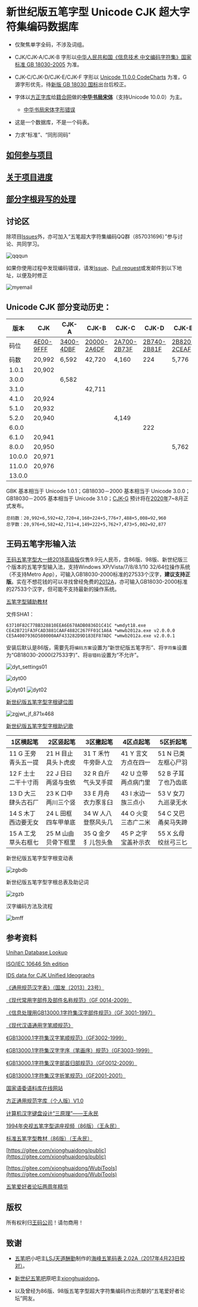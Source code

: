 # 新世纪版五笔字型 Unicode CJK 超大字符集编码数据库

* 仅聚焦单字全码，不涉及词组。

* CJK/CJK-A/CJK-B 字形以[中华人民共和国《信息技术 中文编码字符集》国家标准 GB 18030-2005](http://www.gb688.cn/bzgk/gb/newGbInfo?hcno=C344D8D120B341A8DD328954A9B27A99) 为准。

* CJK-C/CJK-D/CJK-E/CJK-F 字形以 [Unicode 11.0.0 CodeCharts](https://www.unicode.org/Public/11.0.0/charts/CodeCharts.pdf) 为准，G 源字形优先，待[新版 GB 18030 国标](http://www.nits.org.cn/getIndex.req?action=quary&req=modulenvpromote&id=3247&type=0&moduleId=83&sid=5)出台后校正。

* 字体以[方正字库](http://www.foundertype.com/)给[籍合网](http://www.ancientbooks.cn/)做的[**中华书局宋体**](http://www.ancientbooks.cn/helpcore?font)（支持Unicode 10.0.0）为主。

  * [中华书局宋体字形错误](https://github.com/CNMan/UnicodeCJK-WuBi06/issues/7)

* 这是一个数据库，不是一个码表。

* 力求“标准”、“同形同码”

## [如何参与项目](https://github.com/CNMan/Unicode_CJK_XSJWBBM/issues/5)

## [关于项目进度](https://github.com/CNMan/Unicode_CJK_XSJWBBM/issues/4)

## [部分字根异写的处理](https://github.com/CNMan/UnicodeCJK-WuBi06/issues/10)

## 讨论区

除项目[Issues](https://github.com/CNMan/Unicode_CJK_XSJWBBM/issues)外，亦可加入“五笔超大字符集编码QQ群（857031696）”参与讨论、共同学习。

![qqqun](https://github.com/CNMan/Unicode_CJK_XSJWBBM/raw/master/imgs/qqqun.png)

如果你使用过程中发现编码错误，请发[Issue](https://github.com/CNMan/Unicode_CJK_XSJWBBM/issues)、[Pull request](https://github.com/CNMan/Unicode_CJK_XSJWBBM/pulls)或发邮件到以下地址，以便及时修正

![myemail](https://github.com/CNMan/Unicode_CJK_XSJWBBM/raw/master/imgs/myemail.png)

## Unicode CJK 部分变动历史：

|版本|CJK|CJK-A|CJK-B|CJK-C|CJK-D|CJK-E|CJK-F|CJK-G|
|-------|-------|-------|-------|-------|-------|-------|-------|-------|
|码位|[4E00-9FFF](https://www.unicode.org/charts/PDF/U4E00.pdf)|[3400-4DBF](https://www.unicode.org/charts/PDF/U3400.pdf)|[20000-2A6DF](https://www.unicode.org/charts/PDF/U20000.pdf)|[2A700-2B73F](https://www.unicode.org/charts/PDF/U2A700.pdf)|[2B740-2B81F](https://www.unicode.org/charts/PDF/U2B740.pdf)|[2B820-2CEAF](https://www.unicode.org/charts/PDF/U2B820.pdf)|[2CEB0-2EBEF](https://www.unicode.org/charts/PDF/U2CEB0.pdf)|30000-3138F|
|码数|20,992|6,592|42,720|4,160|224|5,776|7,488|5,008|
|1.0.1|20,902||||||||
|3.0.0||6,582|||||||
|3.1.0|||42,711||||||
|4.1.0|20,924||||||||
|5.1.0|20,932||||||||
|5.2.0|20,940|||4,149|||||
|6.0.0|||||222||||
|6.1.0|20,941||||||||
|8.0.0|20,950|||||5,762|||
|10.0.0|20,971||||||7,473||
|11.0.0|20,976||||||||
|13.0.0||||||||5,002|

GBK 基本相当于 Unicode 1.0.1；GB18030－2000 基本相当于 Unicode 3.0.0；GB18030－2005 基本相当于 Unicode 3.1.0；[CJK-G](https://unicode.org/roadmaps/tip/) 预计将在[2020年](https://blogs.adobe.com/CCJKType/2018/06/unicode11.html)7~8月正式发布。

```
总码数：20,992+6,592+42,720+4,160+224+5,776+7,488+5,008=92,960
总字数：20,976+6,582+42,711+4,149+222+5,762+7,473+5,002=92,877
```

## 王码五笔字形输入法

[王码五笔字型大一统2018高级版](http://www.wangma.net.cn/prodetail.aspx?sm=2&p=7)仅售9.9元人民币，含86版、98版、新世纪版三个版本的五笔字型输入法，支持Windows XP/Vista/7/8/8.1/10 32/64位操作系统（不支持Metro App），可输入GB18030-2000标准的27533个汉字，**建议支持正版**。实在不想花钱的可以寻找曾经免费的[2012A](http://www.wangma.com.cn/view.asp?id=263&f_id=21)，亦可输入GB18030-2000标准的27533个汉字，但可能不支持最新的操作系统。

[五笔字型辅助教材](http://www.wangma.com.cn/wb2012/help/wmwb.chm)

文件SHA1：
```
63710F82C77BB328810EEA6E678ADB0836D1C41C *wmdyt18.exe
CE42B721FA3FCAD3881CAAF4882C267FF01C1A6A *wmwb2012a.exe v2.0.0.0
CE5A4007936D580000AAF433282D9D183EF87ADC *wmwb2012a.exe v2.0.0.1
```

安装后默认是86版，需要先将`编码方案`设置为“新世纪版五笔字形”、将`字符集`设置为“GB18030-2000(27533字)”、将`容错码`设置为“不允许”。

![dyt_settings01](https://github.com/CNMan/Unicode_CJK_XSJWBBM/raw/master/imgs/dyt_settings01.png)

![dyt00](https://github.com/CNMan/Unicode_CJK_XSJWBBM/raw/master/imgs/dyt00.png)

![dyt01](https://github.com/CNMan/Unicode_CJK_XSJWBBM/raw/master/imgs/dyt01.png) ![dyt02](https://github.com/CNMan/Unicode_CJK_XSJWBBM/raw/master/imgs/dyt02.png)

[新世纪版五笔字型字根键位图](http://www.wangma.com.cn/view.asp?id=201&f_id=22)

![zgjwt_jf_871x468](https://github.com/CNMan/Unicode_CJK_XSJWBBM/raw/master/imgs/zgjwt_jf_871x468.jpg)

[新世纪版五笔字型字根助记歌](http://www.wangma.com.cn/view.asp?id=200&f_id=22)

|1区横起笔|2区竖起笔|3区撇起笔|4区点起笔|5区折起笔|
|---|---|---|---|---|
|11 G 王旁青头五一提|21 H 目止具头卜虎皮|31 T 禾竹牛旁卧人立|41 Y 言文方点在四一|51 N 已类左框心尸羽|
|12 F 土士二干十寸雨|22 J 日曰两竖与虫依|32 R 白斤气头叉手提|42 U 立带两点病门里|52 B 子耳了也乃齿底|
|13 D 大三肆头古石厂|23 K 口中两川三个竖|33 E 月舟衣力豕豸臼|43 I 水边一族三点小|53 V 女刀九巡录无水|
|14 S 木丁西边要无女|24 L 田框四车甲单底|34 W 人八登祭风头几|44 O 火变三态广二米|54 C 又巴甬矣马失蹄|
|15 A 工戈草头右框七|25 M 山由贝骨下框里|35 Q 金夕犭儿包头鱼|45 P 之字宝盖补示衣|55 X 幺母绞丝弓三匕|

新世纪版五笔字型字根变动表

![zgbdb](https://github.com/CNMan/Unicode_CJK_XSJWBBM/raw/master/imgs/zgbdb.jpg)

新世纪版五笔字型字根总表及助记词

![zgzb](https://github.com/CNMan/Unicode_CJK_XSJWBBM/raw/master/imgs/zgzb.jpg)

汉字编码方法及流程

![bmff](https://github.com/CNMan/Unicode_CJK_XSJWBBM/raw/master/imgs/bmff.jpg)

## 参考资料

[Unihan Database Lookup](https://www.unicode.org/charts/unihan.html)

[ISO/IEC 10646 5th edition](http://standards.iso.org/ittf/PubliclyAvailableStandards/c069119_ISO_IEC_10646_2017.zip)

[IDS data for CJK Unified Ideographs](https://github.com/cjkvi/cjkvi-ids)

[《通用规范汉字表》（国发〔2013〕23号）](http://www.moe.gov.cn/s78/A19/yxs_left/moe_810/s230/201306/t20130601_186002.html)

[《现代常用字部件及部件名称规范》（GF 0014-2009）](http://www.moe.gov.cn/s78/A19/yxs_left/moe_810/s230/201001/t20100115_75696.html)

[《信息处理用GB13000.1字符集汉字部件规范》（GF 3001-1997）](http://www.moe.gov.cn/s78/A19/yxs_left/moe_810/s230/201001/t20100115_75616.html)

[《现代汉语通用字笔顺规范》](http://www.moe.gov.cn/s78/A19/yxs_left/moe_810/s230/201001/t20100115_75615.html)

[《GB13000.1字符集汉字笔顺规范》（GF3002-1999）](http://www.moe.gov.cn/s78/A19/yxs_left/moe_810/s230/201001/t20100115_75619.html)

[《GB13000.1字符集汉字字序（笔画序）规范》（GF3003-1999）](http://www.moe.gov.cn/s78/A19/yxs_left/moe_810/s230/201001/t20100115_75631.html)

[《GB13000.1字符集汉字部首归部规范》（GF0012-2009）](http://www.moe.gov.cn/s78/A19/yxs_left/moe_810/s230/200901/t20090102_186104.html)

[《GB13000.1字符集汉字折笔规范》（GF2001-2001）](http://www.moe.gov.cn/s78/A19/yxs_left/moe_810/s230/201001/t20100115_75688.html)

[国家语委语料库在线网站](http://corpus.zhonghuayuwen.org/)

[方正通用规范字库（个人版）V1.0](http://ifont.foundertype.com/index/generalfonts.html)

[计算机汉字键盘设计“三原理”——王永民](http://www.wangma.net.cn/UploadFiles/otherfile/a9add073cd9c4de59a7e891f5bc6b9ba.pdf)

[1994年央视五笔字型讲座视频（86版）（王永民）](http://www.wangma.net.cn/vido_main.aspx?sm=4)

[标准五笔字型教材（86版）（王永民）](http://www.wangma.net.cn/InfoMationDetail.aspx?sm=5&m=207)

[https://gitee.com/xionghuaidong/public](https://gitee.com/xionghuaidong/public)

[https://gitee.com/xionghuaidong/WubiTools](https://gitee.com/xionghuaidong/WubiTools)

[五笔爱好者论坛两周年精华](https://cnnews.info/share/uploads/wbfans.com_2years.chm)

## 版权

所有权利归[王码公司](http://www.wangma.com.cn/)！请勿商用！

## 致谢

* [五笔吧](http://tieba.baidu.com/f?kw=五笔&ie=utf-8)小吧主[LSJ天道酬勤](http://tieba.baidu.com/home/main?un=LSJ天道酬勤&ie=utf-8)制作的[海峰五笔码表 2.02A（2017年4月23日校对）](https://pan.baidu.com/s/1hq5kedm)。

* [新世纪五笔吧](http://tieba.baidu.com/f?kw=新世纪五笔&ie=utf-8)原吧主[xionghuaidong](http://tieba.baidu.com/home/main?un=xionghuaidong&ie=utf-8)。

* 以及曾经为86版、98版五笔字型超大字符集编码作出贡献的“五笔爱好者论坛”网友。
